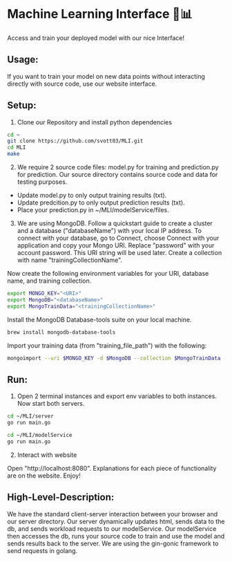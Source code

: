 # Machine Learning Interface 🤖📊
Access and train your deployed model with our nice Interface!

## Usage:
If you want to train your model on new data points without interacting directly with source code, use our website interface.

## Setup:
1. Clone our Repository and install python dependencies
```bash
cd ~
git clone https://github.com/svott03/MLI.git
cd MLI
make
```

2. We require 2 source code files: model.py for training and prediction.py for prediction. Our source directory contains source code and data for testing purposes.

- Update model.py to only output training results (txt).
- Update predcition.py to only output prediction results (txt).
- Place your prediction.py in ~/MLI/modelService/files.

3. We are using MongoDB. Follow a quickstart guide to create a cluster and a database ("databaseName") with your local IP address. To connect with your database, go to Connect, choose Connect with your application and copy your Mongo URI. Replace "password" with your account password. This URI string will be used later. Create a collection with name "trainingCollectionName".

Now create the following environment variables for your URI, database name, and training collection.
```bash
export MONGO_KEY="<URI>"
export MongoDB="<databaseName>"
export MongoTrainData="<trainingCollectionName>"
```

Install the MongoDB Database-tools suite on your local machine.
```bash
brew install mongodb-database-tools
```

Import your training data (from "training_file_path") with the following:
```bash
mongoimport --uri $MONGO_KEY -d $MongoDB --collection $MongoTrainData --type=csv --headerline --file "training_file_path"
```

## Run:
1. Open 2 terminal instances and export env variables to both instances. Now start both servers.
```bash
cd ~/MLI/server
go run main.go
```

```bash
cd ~/MLI/modelService
go run main.go
```

2. Interact with website

Open "http://localhost:8080". Explanations for each piece of functionality are on the website. Enjoy!


## High-Level-Description:
We have the standard client-server interaction between your browser and our server directory. Our server dynamically updates html, sends data to the db, and sends workload requests to our modelService. Our modelService then accesses the db, runs your source code to train and use the model and sends results back to the server. We are using the gin-gonic framework to send requests in golang.